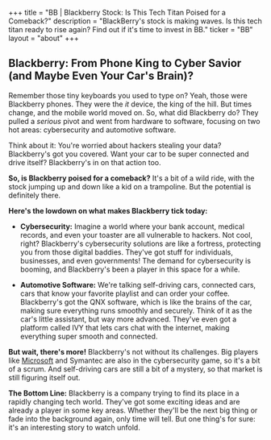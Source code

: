 +++
title = "BB |  Blackberry Stock: Is This Tech Titan Poised for a Comeback?"
description = "BlackBerry's stock is making waves. Is this tech titan ready to rise again? Find out if it's time to invest in BB."
ticker = "BB"
layout = "about"
+++

        


## Blackberry: From Phone King to Cyber Savior (and Maybe Even Your Car's Brain)?

Remember those tiny keyboards you used to type on? Yeah, those were Blackberry phones.  They were the *it* device, the king of the hill.  But times change, and the mobile world moved on.  So, what did Blackberry do?  They pulled a *serious* pivot and went from hardware to software, focusing on two hot areas: cybersecurity and automotive software.  

Think about it:  You're worried about hackers stealing your data?  Blackberry's got you covered.  Want your car to be super connected and drive itself?  Blackberry's in on that action too. 

**So, is Blackberry poised for a comeback?**  It's a bit of a wild ride, with the stock jumping up and down like a kid on a trampoline.  But the potential is definitely there.

**Here's the lowdown on what makes Blackberry tick today:**

* **Cybersecurity:** Imagine a world where your bank account, medical records, and even your toaster are all vulnerable to hackers.  Not cool, right?  Blackberry's cybersecurity solutions are like a fortress, protecting you from those digital baddies.  They've got stuff for individuals, businesses, and even governments!  The demand for cybersecurity is booming, and Blackberry's been a player in this space for a while. 

* **Automotive Software:**  We're talking self-driving cars, connected cars, cars that know your favorite playlist and can order your coffee.  Blackberry's got the QNX software, which is like the brains of the car, making sure everything runs smoothly and securely.  Think of it as the car's little assistant, but way more advanced.  They've even got a platform called IVY that lets cars chat with the internet, making everything super smooth and connected. 

**But wait, there's more!**  Blackberry's not without its challenges.  Big players like [Microsoft](/stocks/msft/) and Symantec are also in the cybersecurity game, so it's a bit of a scrum.  And self-driving cars are still a bit of a mystery, so that market is still figuring itself out.

**The Bottom Line:**  Blackberry is a company trying to find its place in a rapidly changing tech world.  They've got some exciting ideas and are already a player in some key areas.  Whether they'll be the next big thing or fade into the background again, only time will tell.  But one thing's for sure: it's an interesting story to watch unfold.  

        